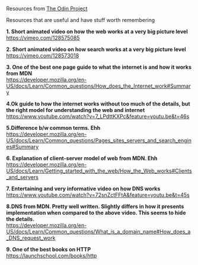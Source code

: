 Resources from [The Odin Project](https://www.theodinproject.com/courses/web-development-101/lessons/how-does-the-web-work)

Resources that are useful and have stuff worth remembering


**1. Short animated video on how the web works at a very big picture level**  
https://vimeo.com/128575085

**2. Short animated video on how search works at a very big picture level**  
https://vimeo.com/128573018

**3. One of the best one page guide to what the internet is and how it works from MDN**  
https://developer.mozilla.org/en-US/docs/Learn/Common_questions/How_does_the_Internet_work#Summary

**4.Ok guide to how the internet works without too much of the details, but the right model for understanding the web and internet**  
https://www.youtube.com/watch?v=7_LPdttKXPc&feature=youtu.be&t=46s

**5.Difference b/w common terms. Ehh**  
https://developer.mozilla.org/en-US/docs/Learn/Common_questions/Pages_sites_servers_and_search_engines#Summary

**6. Explanation of client-server model of web from MDN. Ehh**  
https://developer.mozilla.org/en-US/docs/Learn/Getting_started_with_the_web/How_the_Web_works#Clients_and_servers

**7. Entertaining and very informative video on how DNS works**  
https://www.youtube.com/watch?v=72snZctFFtA&feature=youtu.be&t=45s

**8.DNS from MDN. Pretty well written. Slightly differs in how it presents implementation when compared to the above video.
This seems to hide the details.**  
https://developer.mozilla.org/en-US/docs/Learn/Common_questions/What_is_a_domain_name#How_does_a_DNS_request_work

**9. One of the best books on HTTP**  
https://launchschool.com/books/http
